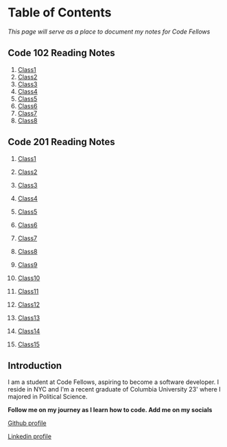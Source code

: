 # Table of Contents

_This page will serve as a place to document my notes for Code Fellows_

## Code 102 Reading Notes

1. [Class1](https://jennisung.github.io/codefellows102:reading-notes/class1)
2. [Class2](https://jennisung.github.io/codefellows102:reading-notes/class2)
3. [Class3](https://jennisung.github.io/codefellows102:reading-notes/class3)
4. [Class4](https://jennisung.github.io/codefellows102:reading-notes/class4)
5. [Class5](https://jennisung.github.io/codefellows102:reading-notes/class5)
6. [Class6](https://jennisung.github.io/codefellows102:reading-notes/class6)
7. [Class7](https://jennisung.github.io/codefellows102:reading-notes/class7)
8. [Class8](https://jennisung.github.io/codefellows102:reading-notes/class8)

## Code 201 Reading Notes

1. [Class1](https://jennisung.github.io/codefellows201:reading-notes/class1)

2. [Class2](https://jennisung.github.io/codefellows201:reading-notes/class2)
3. [Class3](https://jennisung.github.io/codefellows201:reading-notes/class3)
4. [Class4](https://jennisung.github.io/codefellows201:reading-notes/class4)
5. [Class5](https://jennisung.github.io/codefellows201:reading-notes/class5)
6. [Class6](https://jennisung.github.io/codefellows201:reading-notes/class6)
7. [Class7](https://jennisung.github.io/codefellows201:reading-notes/class7)
8. [Class8](https://jennisung.github.io/codefellows201:reading-notes/class8)
9. [Class9](https://jennisung.github.io/codefellows201:reading-notes/class9)
10. [Class10](https://jennisung.github.io/codefellows201:reading-notes/class10)
11. [Class11](https://jennisung.github.io/codefellows201:reading-notes/class11)
12. [Class12](https://jennisung.github.io/codefellows201:reading-notes/class12)
13. [Class13](https://jennisung.github.io/codefellows201:reading-notes/class13)
14. [Class14](https://jennisung.github.io/codefellows201:reading-notes/class14)
15. [Class15](https://jennisung.github.io/codefellows201:reading-notes/class15)

## Introduction

I am a student at Code Fellows, aspiring to become a software developer. I reside in NYC and I'm a recent graduate of Columbia University 23' where I majored in Political Science.

**Follow me on my journey as I learn how to code. Add me on my socials**

[Github profile](https://github.com/jennisung)

[Linkedin profile](https://www.linkedin.com/in/jennisung/)
